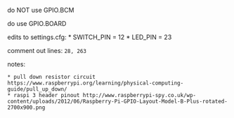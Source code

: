 do NOT use GPIO.BCM

do use GPIO.BOARD

edits to settings.cfg:
    * SWITCH_PIN = 12
    * LED_PIN = 23

comment out lines: `28, 263`

notes:

    * pull down resistor circuit https://www.raspberrypi.org/learning/physical-computing-guide/pull_up_down/
    * raspi 3 header pinout http://www.raspberrypi-spy.co.uk/wp-content/uploads/2012/06/Raspberry-Pi-GPIO-Layout-Model-B-Plus-rotated-2700x900.png
